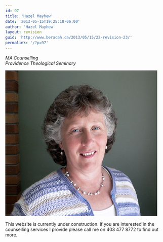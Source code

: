 ```yaml
---
id: 97
title: 'Hazel Mayhew'
date: '2013-05-15T19:25:18-06:00'
author: 'Hazel Mayhew'
layout: revision
guid: 'http://www.beracah.ca/2013/05/15/22-revision-23/'
permalink: '/?p=97'
---
```


*MA Counselling  
Providence Theological Seminary*

[![Hazel Mayhew](/wp-content/uploads/2013/03/Hazel-cropped.jpg "Hazel Mayhew")](/wp-content/uploads/2013/03/Hazel-cropped.jpg)

This website is currently under construction. If you are interested in the counselling services I provide please call me on 403 477 8772 to find out more.